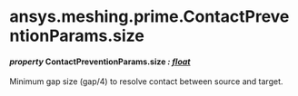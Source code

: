 <a id="ansys-meshing-prime-contactpreventionparams-size"></a>

# ansys.meshing.prime.ContactPreventionParams.size

<a id="ansys.meshing.prime.ContactPreventionParams.size"></a>

#### *property* ContactPreventionParams.size *: [float](https://docs.python.org/3.11/library/functions.html#float)*

Minimum gap size (gap/4) to resolve contact between source and target.

<!-- !! processed by numpydoc !! -->

